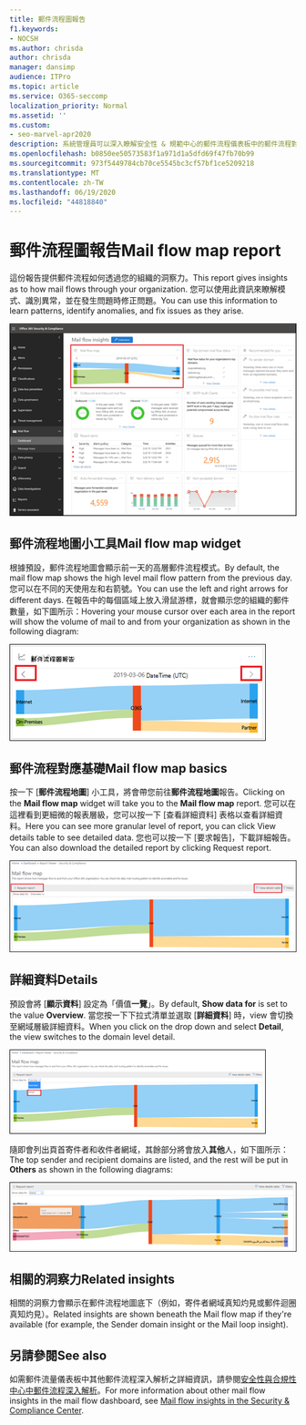 ```yaml
---
title: 郵件流程圖報告
f1.keywords:
- NOCSH
ms.author: chrisda
author: chrisda
manager: dansimp
audience: ITPro
ms.topic: article
ms.service: O365-seccomp
localization_priority: Normal
ms.assetid: ''
ms.custom:
- seo-marvel-apr2020
description: 系統管理員可以深入瞭解安全性 & 規範中心的郵件流程儀表板中的郵件流程對應報告。
ms.openlocfilehash: b0850ee50573583f1a971d1a5dfd69f47fb70b99
ms.sourcegitcommit: 973f5449784cb70ce5545bc3cf57bf1ce5209218
ms.translationtype: MT
ms.contentlocale: zh-TW
ms.lasthandoff: 06/19/2020
ms.locfileid: "44818840"
---
```

# <a name="mail-flow-map-report"></a><span data-ttu-id="0f5b2-103">郵件流程圖報告</span><span class="sxs-lookup"><span data-stu-id="0f5b2-103">Mail flow map report</span></span>

<span data-ttu-id="0f5b2-104">這份報告提供郵件流程如何透過您的組織的洞察力。</span><span class="sxs-lookup"><span data-stu-id="0f5b2-104">This report gives insights as to how mail flows through your organization.</span></span> <span data-ttu-id="0f5b2-105">您可以使用此資訊來瞭解模式、識別異常，並在發生問題時修正問題。</span><span class="sxs-lookup"><span data-stu-id="0f5b2-105">You can use this information to learn patterns, identify anomalies, and fix issues as they arise.</span></span>

![安全性 & 規範中心內郵件流程儀表板中的郵件流程地圖報告](../../media/mail-flow-map-selected.png)

## <a name="mail-flow-map-widget"></a><span data-ttu-id="0f5b2-107">郵件流程地圖小工具</span><span class="sxs-lookup"><span data-stu-id="0f5b2-107">Mail flow map widget</span></span>

<span data-ttu-id="0f5b2-108">根據預設，郵件流程地圖會顯示前一天的高層郵件流程模式。</span><span class="sxs-lookup"><span data-stu-id="0f5b2-108">By default, the mail flow map shows the high level mail flow pattern from the previous day.</span></span> <span data-ttu-id="0f5b2-109">您可以在不同的天使用左和右箭號。</span><span class="sxs-lookup"><span data-stu-id="0f5b2-109">You can use the left and right arrows for different days.</span></span> <span data-ttu-id="0f5b2-110">在報告中的每個區域上放入滑鼠游標，就會顯示您的組織的郵件數量，如下圖所示：</span><span class="sxs-lookup"><span data-stu-id="0f5b2-110">Hovering your mouse cursor over each area in the report will show the volume of mail to and from your organization as shown in the following diagram:</span></span>

![郵件流程地圖小工具中的左右箭號](../../media/mail-flow-map-widget.png)

## <a name="mail-flow-map-basics"></a><span data-ttu-id="0f5b2-112">郵件流程對應基礎</span><span class="sxs-lookup"><span data-stu-id="0f5b2-112">Mail flow map basics</span></span>

<span data-ttu-id="0f5b2-113">按一下 [**郵件流程地圖**] 小工具，將會帶您前往**郵件流程地圖**報告。</span><span class="sxs-lookup"><span data-stu-id="0f5b2-113">Clicking on the **Mail flow map** widget will take you to the **Mail flow map** report.</span></span> <span data-ttu-id="0f5b2-114">您可以在這裡看到更細微的報表層級，您可以按一下 [查看詳細資料] 表格以查看詳細資料。</span><span class="sxs-lookup"><span data-stu-id="0f5b2-114">Here you can see more granular level of report, you can click View details table to see detailed data.</span></span> <span data-ttu-id="0f5b2-115">您也可以按一下 [要求報告]，下載詳細報告。</span><span class="sxs-lookup"><span data-stu-id="0f5b2-115">You can also download the detailed report by clicking Request report.</span></span>

![郵件流程地圖報告中的概覽視圖](../../media/mail-flow-map-overview.png)

## <a name="details"></a><span data-ttu-id="0f5b2-117">詳細資料</span><span class="sxs-lookup"><span data-stu-id="0f5b2-117">Details</span></span>

<span data-ttu-id="0f5b2-118">預設會將 [**顯示資料**] 設定為「價值**一覽**」。</span><span class="sxs-lookup"><span data-stu-id="0f5b2-118">By default, **Show data for** is set to the value **Overview**.</span></span> <span data-ttu-id="0f5b2-119">當您按一下下拉式清單並選取 [**詳細資料**] 時，view 會切換至網域層級詳細資料。</span><span class="sxs-lookup"><span data-stu-id="0f5b2-119">When you click on the drop down and select **Detail**, the view switches to the domain level detail.</span></span>

![選取 [在郵件流程地圖報告中顯示一覽視圖中的資料] 的 [詳細資料]](../../media/mail-flow-map-select-detail.png)

<span data-ttu-id="0f5b2-121">隨即會列出頁首寄件者和收件者網域，其餘部分將會放入**其他**人，如下圖所示：</span><span class="sxs-lookup"><span data-stu-id="0f5b2-121">The top sender and recipient domains are listed, and the rest will be put in **Others** as shown in the following diagrams:</span></span>

![郵件流程地圖報告中的詳細資料檢視](../../media/mail-flow-map-detail.png)

## <a name="related-insights"></a><span data-ttu-id="0f5b2-123">相關的洞察力</span><span class="sxs-lookup"><span data-stu-id="0f5b2-123">Related insights</span></span>

<span data-ttu-id="0f5b2-124">相關的洞察力會顯示在郵件流程地圖底下（例如，寄件者網域真知灼見或郵件迴圈真知灼見）。</span><span class="sxs-lookup"><span data-stu-id="0f5b2-124">Related insights are shown beneath the Mail flow map if they're available (for example, the Sender domain insight or the Mail loop insight).</span></span>

## <a name="see-also"></a><span data-ttu-id="0f5b2-125">另請參閱</span><span class="sxs-lookup"><span data-stu-id="0f5b2-125">See also</span></span>

<span data-ttu-id="0f5b2-126">如需郵件流量儀表板中其他郵件流程深入解析之詳細資訊，請參閱[安全性與合規性中心中郵件流程深入解析](mail-flow-insights-v2.md)。</span><span class="sxs-lookup"><span data-stu-id="0f5b2-126">For more information about other mail flow insights in the mail flow dashboard, see [Mail flow insights in the Security & Compliance Center](mail-flow-insights-v2.md).</span></span>
